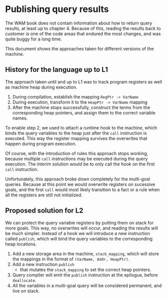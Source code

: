 # Publishing query results

The WAM book does not contain information about how to return query results, 
at least up to chapter 4. Because of this, reading the results back to customer
is one of the code areas that endured the most changes, and was quite buggy
for a long time.

This document shows the approaches taken for different versions of the machine.

## History for the language up to L1

The approach taken until and up to L1 was to track program registers
as well as machine heap during execution.
1. During compilation, establish the mapping `RegPtr -> VarName`
2. During execution, transform it to the `HeapPtr -> VarName` mapping
3. After the machine stops successfully, construct the terms from 
the corresponding heap pointers, and assign them to the correct variable names.

To enable step 2, we used to attach a runtime hook to the machine, 
which binds the query variables to the heap just after the 
`call` instruction is executed. This way the register mapping survives 
the overwrites that happen during program execution.

Of course, with the introduction of rules this approach stops working,
because multiple `call` instructions may be executed during the query execution.
The interim solution would be to only call the hook on the first `call` instruction.

Unfortunately, this approach broke down completely for the multi-goal queries.
Because at this point we would overwrite registers on sucessive goals, and the first `call`
would most likely transition to a fact or a rule when all the registers are still
not initialized.

## Proposed solution for L2

We can protect the query variable registers by putting them on stack for more goals.
This way, no overwrites will occur, and reading the results will be much simpler.
Instead of a hook we will introduce a new instruction called `publish`, which will 
bind the query variables to the corresponding heap locations.

1. Add a new storage area in the machine, `stack_mapping`, which will store the mappings
in the format of `(VarName, Addr, HeapPtr)`.
2. Add a new instruction `publish`
    * that mutates the `stack_mapping` to set the correct heap pointers.
3. Query compiler will emit the `publish` instruction at the epilogue, before `deallocate`.
4. All the variables in a multi-goal query will be considered permanent, and live on stack.